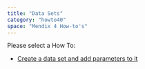 ```yaml
---
title: "Data Sets"
category: "howto40"
space: "Mendix 4 How-to's"
---
```

Please select a How To:

*   [Create a data set and add parameters to it](create-a-data-set-and-add-parameters-to-it)